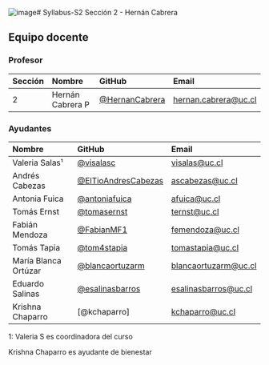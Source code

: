 ![image](https://github.com/IIC2513/Syllabus-S2/assets/37188390/ae31d2c4-db27-4ce1-b5fa-53ec624237d3)# Syllabus-S2
Sección 2 - Hernán Cabrera

## Equipo docente

### Profesor

| Sección | Nombre | GitHub | Email |
| :------ | :----- | :----- | :---- |
| 2 | Hernán Cabrera P | [@HernanCabrera] | [hernan.cabrera@uc.cl]

[@HernanCabrera]:              https://github.com/HernanCabrera
[hernan.cabrera@uc.cl]:    mailto:hernan.cabrera@uc.cl

### Ayudantes

| Nombre | GitHub | Email |
| :----- | :----- | :---- |
| Valeria Salas¹ | [@visalasc] | [visalas@uc.cl] |
| Andrés Cabezas | [@ElTioAndresCabezas] | [ascabezas@uc.cl] |
| Antonia Fuica | [@antoniafuica] | [afuica@uc.cl] |
| Tomás Ernst | [@tomasernst] | [ternst@uc.cl] |
| Fabián Mendoza | [@FabianMF1] | [femendoza@uc.cl] |
| Tomás Tapia | [@tom4stapia] | [tomastapia@uc.cl] |
| María Blanca Ortúzar | [@blancaortuzarm] | [blancaortuzarm@uc.cl] |
| Eduardo Salinas | [@esalinasbarros] | [esalinasbarros@uc.cl] |
| Krishna Chaparro | [@kchaparro] | [kchaparro@uc.cl]

1: Valeria S es coordinadora del curso

Krishna Chaparro es ayudante de bienestar

[@visalasc]:               https://github.com/visalasc
[@ElTioAndresCabezas]:                 https://github.com/ElTioAndresCabezas
[@antoniafuica]:                  https://github.com/antoniafuica
[@tomasernst]:                 https://github.com/tomasernst
[@FabianMF1]:                 https://github.com/FabianMF1
[@tom4stapia]:                  https://github.com/tom4stapia
[@blancaortuzarm]:                 https://github.com/blancaortuzarm
[@esalinasbarros]:                 https://github.com/esalinasbarros

[visalas@uc.cl]:         mailto:visalas@uc.cl
[ascabezas@uc.cl]:           mailto:ascabezas@uc.cl
[afuica@uc.cl]:        mailto:afuica@uc.cl
[ternst@uc.cl]:    mailto:ternst@uc.cl
[femendoza@uc.cl]:   mailto:femendoza@uc.cl
[tomastapia@uc.cl]:     mailto:tomastapia@uc.cl
[blancaortuzarm@uc.cl]:    mailto:blancaortuzarm@uc.cl
[esalinasbarros@uc.cl]:    mailto:esalinasbarros@uc.cl
[kchaparro@uc.cl]:    mailto:kchaparro@uc.cl
